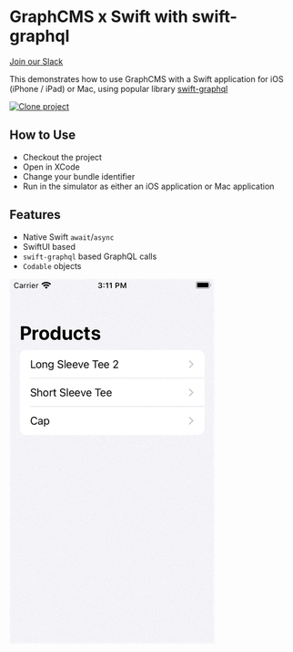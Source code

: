 # GraphCMS x Swift with swift-graphql

[Join our Slack](https://slack.graphcms.com)

This demonstrates how to use GraphCMS with a Swift application for iOS (iPhone / iPad) or Mac, using popular library [swift-graphql](https://github.com/maticzav/swift-graphql)

[![Clone project](https://graphcms.com/button)](https://app.graphcms.com/clone/0ff23f7a41ce4da69a366ab299cc24d8)

## How to Use

- Checkout the project
- Open in XCode
- Change your bundle identifier
- Run in the simulator as either an iOS application or Mac application

## Features

- Native Swift `await`/`async`
- SwiftUI based
- `swift-graphql` based GraphQL calls
- `Codable` objects

![](Swift-GraphQL-Phone.gif)
